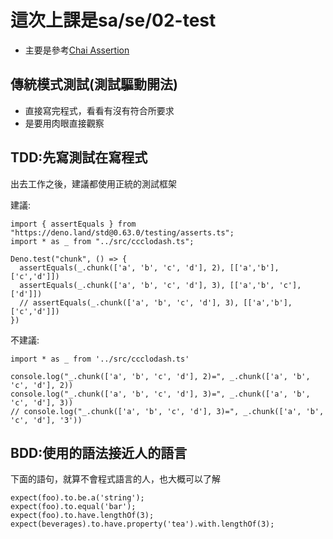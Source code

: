 # 這次上課是sa/se/02-test
* 主要是參考[Chai Assertion](https://www.chaijs.com/guide/styles/#expect)

## 傳統模式測試(測試驅動開法)
* 直接寫完程式，看看有沒有符合所要求
* 是要用肉眼直接觀察


## TDD:先寫測試在寫程式
出去工作之後，建議都使用正統的測試框架

建議:
```
import { assertEquals } from "https://deno.land/std@0.63.0/testing/asserts.ts";
import * as _ from "../src/ccclodash.ts";

Deno.test("chunk", () => {
  assertEquals(_.chunk(['a', 'b', 'c', 'd'], 2), [['a','b'], ['c','d']])
  assertEquals(_.chunk(['a', 'b', 'c', 'd'], 3), [['a','b', 'c'], ['d']])
  // assertEquals(_.chunk(['a', 'b', 'c', 'd'], 3), [['a','b'], ['c','d']])
})

```
不建議:
```
import * as _ from '../src/ccclodash.ts'

console.log("_.chunk(['a', 'b', 'c', 'd'], 2)=", _.chunk(['a', 'b', 'c', 'd'], 2))
console.log("_.chunk(['a', 'b', 'c', 'd'], 3)=", _.chunk(['a', 'b', 'c', 'd'], 3))
// console.log("_.chunk(['a', 'b', 'c', 'd'], 3)=", _.chunk(['a', 'b', 'c', 'd'], '3'))
```
## BDD:使用的語法接近人的語言

下面的語句，就算不會程式語言的人，也大概可以了解

```
expect(foo).to.be.a('string');
expect(foo).to.equal('bar');
expect(foo).to.have.lengthOf(3);
expect(beverages).to.have.property('tea').with.lengthOf(3);
```